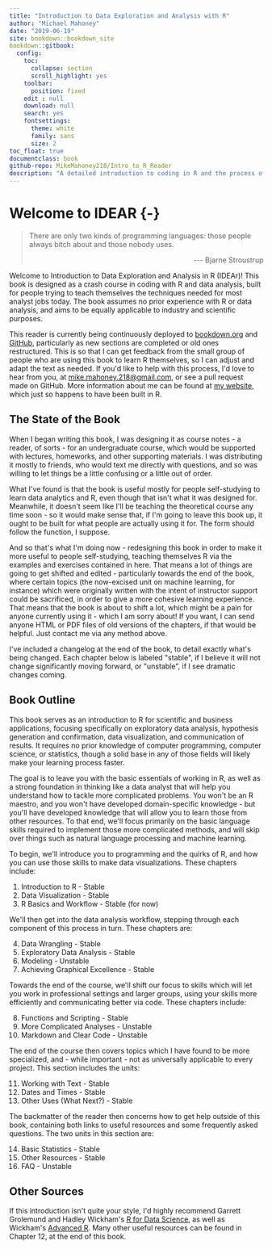 ```yaml
---
title: "Introduction to Data Exploration and Analysis with R"
author: "Michael Mahoney"
date: "2019-06-19"
site: bookdown::bookdown_site
bookdown::gitbook:
  config:
    toc:
      collapse: section
      scroll_highlight: yes
    toolbar:
      position: fixed
    edit : null
    download: null
    search: yes
    fontsettings:
      theme: white
      family: sans
      size: 2
toc_float: true
documentclass: book
github-repo: MikeMahoney218/Intro_to_R_Reader
description: "A detailed introduction to coding in R and the process of data analytics. Version 1.0.0"
---
```


# Welcome to IDEAR {-}

> There are only two kinds of programming languages: those people always bitch about and those nobody uses.  
><div align = "right"> --- Bjarne Stroustrup  </div>

Welcome to Introduction to Data Exploration and Analysis in R (IDEAr)! This book is designed as a crash course in coding with R and data analysis, built for people trying to teach themselves the techniques needed for most analyst jobs today. The book assumes no prior experience with R or data analysis, and aims to be equally applicable to industry and scientific purposes.

This reader is currently being continuously deployed to  [bookdown.org](https://bookdown.org/connect/#/apps/2008/access) and [GitHub](https://github.com/mikemahoney218/Intro_to_R_Reader), particularly as new sections are completed or old ones restructured. This is so that I can get feedback from the small group of people who are using this book to learn R themselves, so I can adjust and adapt the text as needed. If you'd like to help with this process, I'd love to hear from you, at <mike.mahoney.218@gmail.com>, or see a pull request made on GitHub. More information about me can be found at [my website](https://www.mikemahoney218.com), which just so happens to have been built in R.

## The State of the Book

When I began writing this book, I was designing it as course notes - a reader, of sorts - for an undergraduate course, which would be supported with lectures, homeworks, and other supporting materials. I was distributing it mostly to friends, who would text me directly with questions, and so was willing to let things be a little confusing or a little out of order. 

What I've found is that the book is useful mostly for people self-studying to learn data analytics and R, even though that isn't what it was designed for. Meanwhile, it doesn't seem like I'll be teaching the theoretical course any time soon - so it would make sense that, if I'm going to leave this book up, it ought to be built for what people are actually using it for. The form should follow the function, I suppose.

And so that's what I'm doing now - redesigning this book in order to make it more useful to people self-studying, teaching themselves R via the examples and exercises contained in here. That means a lot of things are going to get shifted and edited - particularly towards the end of the book, where certain topics (the now-excised unit on machine learning, for instance) which were originally written with the intent of instructor support could be sacrificed, in order to give a more cohesive learning experience. That means that the book is about to shift a lot, which might be a pain for anyone currently using it - which I am sorry about! If you want, I can send anyone HTML or PDF files of old versions of the chapters, if that would be helpful. Just contact me via any method above. 

I've included a changelog at the end of the book, to detail exactly what's being changed. Each chapter below is labeled "stable", if I believe it will not change significantly moving forward, or "unstable", if I see dramatic changes coming.

## Book Outline
This book serves as an introduction to R for scientific and business applications, focusing specifically on exploratory data analysis, hypothesis generation and confirmation, data visualization, and communication of results. It requires no prior knowledge of computer programming, computer science, or statistics, though a solid base in any of those fields will likely make your learning process faster.

The goal is to leave you with the basic essentials of working in R, as well as a strong foundation in thinking like a data analyst that will help you understand how to tackle more complicated problems. You won't be an R maestro, and you won't have developed domain-specific knowledge - but you'll have developed knowledge that will allow you to learn those from other resources. To that end, we'll focus primarily on the basic language skills required to implement those more complicated methods, and will skip over things such as natural language processing and machine learning.

To begin, we'll introduce you to programming and the quirks of R, and how you can use those skills to make data visualizations. These chapters include:

1. Introduction to R - Stable
2. Data Visualization - Stable
3. R Basics and Workflow - Stable (for now)

We'll then get into the data analysis workflow, stepping through each component of this process in turn. These chapters are:

4. Data Wrangling - Stable
5. Exploratory Data Analysis - Stable
6. Modeling - Unstable
7. Achieving Graphical Excellence - Stable

Towards the end of the course, we'll shift our focus to skills which will let you work in professional settings and larger groups, using your skills more efficiently and communicating better via code. These chapters include:

8. Functions and Scripting - Stable
9. More Complicated Analyses - Unstable
10. Markdown and Clear Code - Unstable 

The end of the course then covers topics which I have found to be more specialized, and - while important - not as universally applicable to every project. This section includes the units:

11. Working with Text - Stable
12. Dates and Times - Stable
13. Other Uses (What Next?) - Stable

The backmatter of the reader then concerns how to get help outside of this book, containing both links to useful resources and some frequently asked questions. The two units in this section are:

14. Basic Statistics - Stable
15. Other Resources - Stable
16. FAQ - Unstable

## Other Sources
If this introduction isn't quite your style, I'd highly recommend Garrett Grolemund and Hadley Wickham's [R for Data Science](http://r4ds.had.co.nz/index.html), as well as Wickham's [Advanced R](https://adv-r.hadley.nz/index.html). Many other useful resources can be found in Chapter 12, at the end of this book. 
